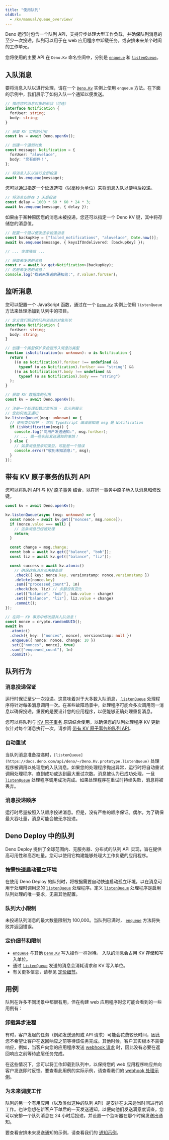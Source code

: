 ```yaml
---
title: "使用队列"
oldUrl:
  - /kv/manual/queue_overview/
---
```


<deno-admonition></deno-admonition>

Deno 运行时包含一个队列 API，支持异步处理大型工作负载，并确保队列消息的至少一次投递。队列可以用于在 web 应用程序中卸载任务，或安排未来某个时间的工作单元。

您将使用的主要 API 在 `Deno.Kv` 命名空间中，分别是 [ `enqueue`](https://docs.deno.com/api/deno/~/Deno.Kv.prototype.enqueue) 和 [ `listenQueue`](https://docs.deno.com/api/deno/~/Deno.Kv.prototype.listenQueue)。

## 入队消息

要将消息入队以进行处理，请在一个 [`Deno.Kv`](https://docs.deno.com/api/deno/~/Deno.Kv) 实例上使用 `enqueue` 方法。在下面的示例中，我们展示了如何入队一个通知以便发送。

```ts title="queue_example.ts"
// 描述您的消息对象的形状（可选）
interface Notification {
  forUser: string;
  body: string;
}

// 获取 KV 实例的引用
const kv = await Deno.openKv();

// 创建一个通知对象
const message: Notification = {
  forUser: "alovelace",
  body: "您有邮件！",
};

// 将消息入队以进行立即投递
await kv.enqueue(message);
```

您可以通过指定一个延迟选项（以毫秒为单位）来将消息入队以便稍后投递。

```ts
// 将消息安排在 3 天后投递
const delay = 1000 * 60 * 60 * 24 * 3;
await kv.enqueue(message, { delay });
```

如果由于某种原因您的消息未被投递，您还可以指定一个 Deno KV 键，其中将存储您的消息值。

```ts
// 配置一个键以便发送未投递消息
const backupKey = ["failed_notifications", "alovelace", Date.now()];
await kv.enqueue(message, { keysIfUndelivered: [backupKey] });

// ... 灾难降临 ...

// 获取未发送的消息
const r = await kv.get<Notification>(backupKey);
// 这是未发送的消息：
console.log("找到未发送的通知给:", r.value?.forUser);
```

## 监听消息

您可以配置一个 JavaScript 函数，通过在一个 [`Deno.Kv`](https://docs.deno.com/api/deno/~/Deno.Kv) 实例上使用 `listenQueue` 方法来处理添加到队列中的项目。

```ts title="listen_example.ts"
// 定义我们期望的队列消息的对象形状
interface Notification {
  forUser: string;
  body: string;
}

// 创建一个类型保护来检查传入消息的类型
function isNotification(o: unknown): o is Notification {
  return (
    ((o as Notification)?.forUser !== undefined &&
      typeof (o as Notification).forUser === "string") &&
    ((o as Notification)?.body !== undefined &&
      typeof (o as Notification).body === "string")
  );
}

// 获取 KV 数据库的引用
const kv = await Deno.openKv();

// 注册一个处理函数以监听值 - 此示例展示
// 您如何发送通知
kv.listenQueue((msg: unknown) => {
  // 使用类型保护 - 然后 TypeScript 编译器知道 msg 是 Notification
  if (isNotification(msg)) {
    console.log("向用户发送通知:", msg.forUser);
    // ... 做一些实际发送通知的事情！
  } else {
    // 如果消息是未知类型，可能是一个错误
    console.error("收到未知消息:", msg);
  }
});
```

## 带有 KV 原子事务的队列 API

您可以将队列 API 与 [KV 原子事务](./transactions) 结合，以在同一事务中原子地入队消息和修改键。

```ts title="kv_transaction_example.ts"
const kv = await Deno.openKv();

kv.listenQueue(async (msg: unknown) => {
  const nonce = await kv.get(["nonces", msg.nonce]);
  if (nonce.value === null) {
    // 这条消息已经被处理
    return;
  }

  const change = msg.change;
  const bob = await kv.get(["balance", "bob"]);
  const liz = await kv.get(["balance", "liz"]);

  const success = await kv.atomic()
    // 确保这条消息尚未被处理
    .check({ key: nonce.key, versionstamp: nonce.versionstamp })
    .delete(nonce.key)
    .sum(["processed_count"], 1n)
    .check(bob, liz) // 余额没有变化
    .set(["balance", "bob"], bob.value - change)
    .set(["balance", "liz"], liz.value + change)
    .commit();
});

// 在同一 KV 事务中修改键并入队消息！
const nonce = crypto.randomUUID();
await kv
  .atomic()
  .check({ key: ["nonces", nonce], versionstamp: null })
  .enqueue({ nonce: nonce, change: 10 })
  .set(["nonces", nonce], true)
  .sum(["enqueued_count"], 1n)
  .commit();
```

## 队列行为

### 消息投递保证

运行时保证至少一次投递。这意味着对于大多数入队消息，[ `listenQueue`](https://docs.deno.com/api/deno/~/Deno.Kv.prototype.listenQueue) 处理程序将针对每条消息调用一次。在某些故障场景中，处理程序可能会多次调用同一消息以确保投递。重要的是要设计您的应用程序，以便能够正确处理重复消息。

您可以将队列与 [KV 原子事务](https://docs.deno.com/deploy/kv/manual/transactions) 原语结合使用，以确保您的队列处理程序 KV 更新仅针对每个消息执行一次。请参阅 [带有 KV 原子事务的队列 API](#queue-api-with-kv-atomic-transactions)。

### 自动重试

当队列消息准备投递时，`[listenQueue](https://docs.deno.com/api/deno/~/Deno.Kv.prototype.listenQueue)` 处理程序被调用以处理您的入队消息。如果您的处理程序抛出异常，运行时将自动重试调用处理程序，直到成功或达到最大重试次数。消息被认为已成功处理，一旦 [ `listenQueue`](https://docs.deno.com/api/deno/~/Deno.Kv.prototype.listenQueue) 处理程序调用成功完成。如果处理程序在重试时持续失败，消息将被丢弃。

### 消息投递顺序

运行时尽量按照入队顺序投递消息。但是，没有严格的顺序保证。偶尔，为了确保最大吞吐量，消息可能会被无序投递。

## Deno Deploy 中的队列

Deno Deploy 提供了全球范围内、无服务器、分布式的队列 API 实现，旨在提供高可用性和高吞吐量。您可以使用它构建能够处理大工作负载的应用程序。

### 按需快速启动孤立环境

在使用 Deno Deploy 的队列时，将根据需要自动快速启动孤立环境，以在消息可用于处理时调用您的 [ `listenQueue`](https://docs.deno.com/api/deno/~/Deno.Kv.prototype.listenQueue) 处理程序。定义 [ `listenQueue`](https://docs.deno.com/api/deno/~/Deno.Kv.prototype.listenQueue) 处理程序是启用队列处理的唯一要求，无需其他配置。

### 队列大小限制

未投递队列消息的最大数量限制为 100,000。当队列已满时， [ `enqueue`](https://docs.deno.com/api/deno/~/Deno.Kv.prototype.enqueue) 方法将失败并返回错误。

### 定价细节和限制

- [ `enqueue`](https://docs.deno.com/api/deno/~/Deno.Kv.prototype.enqueue) 与其他 [ `Deno.Kv`](https://docs.deno.com/api/deno/~/Deno.Kv) 写入操作一样对待。 入队的消息会占用 KV 存储和写入单位。
- 通过 [ `listenQueue`](https://docs.deno.com/api/deno/~/Deno.Kv.prototype.listenQueue) 发送的消息会消耗请求和 KV 写入单位。
- 有关更多信息，请参见 [定价细节](https://deno.com/deploy/pricing)。

## 用例 

队列在许多不同场景中都很有用，但在构建 web 应用程序时您可能会看到的一些用例有：

### 卸载异步进程

有时，客户发起的任务（例如发送通知或 API 请求）可能会花费较长时间，因此您不希望让客户在返回响应之前等待该任务完成。其他时候，客户其实根本不需要响应，例如，当客户向您的应用程序发送 [webhook 请求](https://en.wikipedia.org/wiki/Webhook) 时，因此没有必要在返回响应之前等待底层任务完成。

在这些情况下，您可以将工作卸载到队列中，以保持您的 web 应用程序响应并向客户发送即时反馈。要查看此用例的实际示例，请查看我们的 [webhook 处理示例](../tutorials/webhook_processor.md)。

### 为未来调度工作

队列的另一个有用应用（以及类似这种的队列 API）是安排在未来适当时间进行的工作。也许您想在新客户下单后的一天发送通知，以便向他们发送满意度调查。您可以安排一个队列消息在 24 小时后投递，并设置一个监听器在那个时候发送出通知。

要查看安排未来发送通知的示例，请查看我们的 [通知示例](../tutorials/schedule_notification.md)。